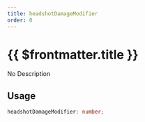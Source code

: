 ```yaml
---
title: headshotDamageModifier
order: 0
---
```


# {{ $frontmatter.title }}

No Description

## Usage

```ts
headshotDamageModifier: number;
```
